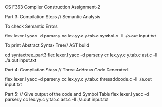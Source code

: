 CS F363 Compiler Construction
Assignment-2
 

Part 3: Compilation Steps // Semantic Analysis

To check Semantic Errors

flex lexer.l
yacc -d parser.y
cc lex.yy.c y.tab.c symbol.c -ll
./a.out input.txt

To print Abstract Syntax Tree// AST build

cd syntaxtree_part3
flex lexer.l
yacc -d parser.y
cc lex.yy.c y.tab.c ast.c -ll
./a.out input.txt

Part 4: Compilation Steps  // Three Address Code Generated 

flex lexer.l
yacc -d parser.y
cc lex.yy.c y.tab.c threeaddcode.c -ll
./a.out input.txt

Part 5:                   //   Give output of the code and Symbol Table
flex lexer.l
yacc -d parser.y
cc lex.yy.c y.tab.c ast.c -ll
./a.out input.txt

